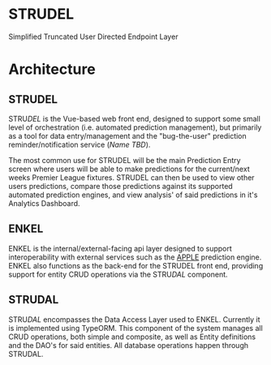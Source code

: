 # STRUDEL
Simplified Truncated User Directed Endpoint Layer


# Architecture

## STRUDEL
STRU*DEL* is the Vue-based web front end, designed to support some small level of orchestration (i.e. automated prediction management), 
 but primarily as a tool for data entry/management and the "bug-the-user" prediction reminder/notification service (*Name TBD*).

The most common use for STRUDEL will be the main Prediction Entry screen where users will be able to make predictions for the 
 current/next weeks Premier League fixtures. STRUDEL can then be used to view other users predictions, compare those 
 predictions against its supported automated prediction engines, and view analysis' of said predictions in it's Analytics Dashboard.


## ENKEL
ENKEL is the internal/external-facing api layer designed to support interoperability with external services such as
 the [APPLE](https://github.com/benjaminjellis/APPLE) prediction engine. ENKEL also functions as the back-end for 
 the STRUDEL front end, providing support for entity CRUD operations via the STRU*DAL* component.
 

## STRUDAL
STRU*DAL* encompasses the Data Access Layer used to ENKEL. Currently it is implemented using TypeORM. This component
 of the system manages all CRUD operations, both simple and composite, as well as Entity definitions and the DAO's for
 said entities. All database operations happen through STRUDAL.
 

